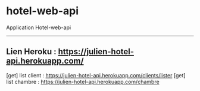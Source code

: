 # hotel-web-api

Application Hotel-web-api

-----
Lien Heroku : https://julien-hotel-api.herokuapp.com/
-----
[get] list client : https://julien-hotel-api.herokuapp.com/clients/lister
[get] list chambre : https://julien-hotel-api.herokuapp.com/chambre
